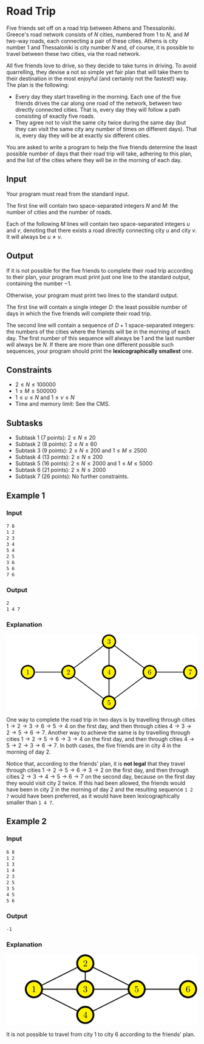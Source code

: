 # Road Trip

Five friends set off on a road trip between Athens and Thessaloniki.
Greece's road network consists of $N$ cities, numbered from 1 to $N$,
and $M$ two-way roads, each connecting a pair of these cities.
Athens is city number 1 and Thessaloniki is city number $N$ and,
of course, it is possible to travel between these two cities, via
the road network.

All five friends love to drive, so they decide to take turns in driving.
To avoid quarrelling, they devise a not so simple yet fair plan that will
take them to their destination in the most enjoyful (and certainly not
  the fastest!) way.  The plan is the following:

-   Every day they start travelling in the morning.  Each one of the five
    friends drives the car along one road of the network, between two
    directly connected cities.  That is, every day they will follow
    a path consisting of exactly five roads.
-   They agree not to visit the same city twice during the same day (but
    they can visit the same city any number of times on different days).
    That is, every day they will be at exactly six different cities.

You are asked to write a program to help the five friends determine the
least possible number of days that their road trip will take, adhering
to this plan, and the list of the cities where they will be in the
morning of each day.

## Input

Your program must read from the standard input.

The first line will contain two space-separated integers $N$ and $M$:
the number of cities and the number of roads.

Each of the following $M$ lines will contain two space-separated integers
$u$ and $v$, denoting that there exists a road directly connecting city $u$
and city $v$.  It will always be $u \neq v$.

## Output

If it is not possible for the five friends to complete their road trip
according to their plan, your program must print just one line to the
standard output, containing the number $-1$.

Otherwise, your program must print two lines to the standard output.

The first line will contain a single integer $D$: the least possible number
of days in which the five friends will complete their road trip.

The second line will contain a sequence of $D+1$ space-separated integers:
the numbers of the cities where the friends will be in the morning of each day.
The first number of this sequence will always be 1 and the last number
will always be $N$.
If there are more than one different possible such sequences, your
program should print the **lexicographically smallest** one.

## Constraints

- $2 \le N \le 100000$
- $1 \le M \le 500000$
- $1 \le u \le N$ and $1 \le v \le N$
- Time and memory limit: See the CMS.

## Subtasks

- Subtask 1 (7 points): $2 \le N \le 20$
- Subtask 2 (8 points): $2 \le N \le 60$
- Subtask 3 (9 points): $2 \le N \le 200$ and $1 \le M \le 2500$
- Subtask 4 (13 points): $2 \le N \le 200$
- Subtask 5 (16 points): $2 \le N \le 2000$ and $1 \le M \le 5000$
- Subtask 6 (21 points): $2 \le N \le 2000$
- Subtask 7 (26 points): No further constraints.

## Example 1

### Input

    7 8
    1 2
    2 3
    3 4
    5 4
    2 5
    3 6
    5 6
    7 6

### Output

    2
    1 4 7

### Explanation

![The road network of example 1.](example1.svg "400")

One way to complete the road trip in two days is by travelling through cities
$1 \rightarrow 2 \rightarrow 3 \rightarrow 6 \rightarrow 5 \rightarrow 4$
on the first day, and then through cities
$4 \rightarrow 3 \rightarrow 2 \rightarrow 5 \rightarrow 6 \rightarrow 7$.
Another way to achieve the same is by travelling through cities
$1 \rightarrow 2 \rightarrow 5 \rightarrow 6 \rightarrow 3 \rightarrow 4$
on the first day, and then through cities
$4 \rightarrow 5 \rightarrow 2 \rightarrow 3 \rightarrow 6 \rightarrow 7$.
In both cases, the five friends are in city $4$ in the morning of day 2.

Notice that, according to the friends' plan, it is **not legal** that they
travel through cities
$1 \rightarrow 2 \rightarrow 5 \rightarrow 6 \rightarrow 3 \rightarrow 2$
on the first day, and then through cities
$2 \rightarrow 3 \rightarrow 4 \rightarrow 5 \rightarrow 6 \rightarrow 7$
on the second day, because on the first day they would visit city 2 twice.
If this had been allowed, the friends would have been in city $2$ in the
morning of day 2 and the resulting sequence `1 2 7` would have been
preferred, as it would have been lexicographically smaller than `1 4 7`.

## Example 2

### Input

    6 8
    1 2
    1 3
    1 4
    2 3
    2 5
    3 5
    4 5
    5 6

### Output

    -1

### Explanation

![The road network of example 2.](example2.svg "400")

It is not possible to travel from city 1 to city 6 according to the
friends' plan.